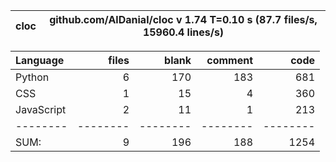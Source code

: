cloc|github.com/AlDanial/cloc v 1.74  T=0.10 s (87.7 files/s, 15960.4 lines/s)
--- | ---

Language|files|blank|comment|code
:-------|-------:|-------:|-------:|-------:
Python|6|170|183|681
CSS|1|15|4|360
JavaScript|2|11|1|213
--------|--------|--------|--------|--------
SUM:|9|196|188|1254
